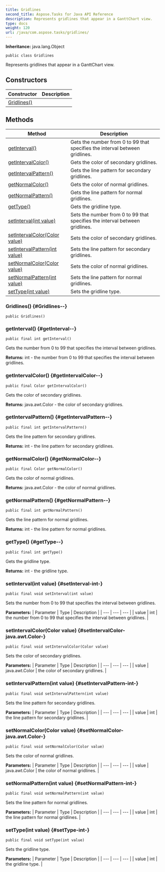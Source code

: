 ```yaml
---
title: Gridlines
second_title: Aspose.Tasks for Java API Reference
description: Represents gridlines that appear in a GanttChart view.
type: docs
weight: 120
url: /java/com.aspose.tasks/gridlines/
---
```


**Inheritance:**
java.lang.Object
```
public class Gridlines
```

Represents gridlines that appear in a GanttChart view.
## Constructors

| Constructor | Description |
| --- | --- |
| [Gridlines()](#Gridlines--) |  |
## Methods

| Method | Description |
| --- | --- |
| [getInterval()](#getInterval--) | Gets the number from 0 to 99 that specifies the interval between gridlines. |
| [getIntervalColor()](#getIntervalColor--) | Gets the color of secondary gridlines. |
| [getIntervalPattern()](#getIntervalPattern--) | Gets the line pattern for secondary gridlines. |
| [getNormalColor()](#getNormalColor--) | Gets the color of normal gridlines. |
| [getNormalPattern()](#getNormalPattern--) | Gets the line pattern for normal gridlines. |
| [getType()](#getType--) | Gets the gridline type. |
| [setInterval(int value)](#setInterval-int-) | Sets the number from 0 to 99 that specifies the interval between gridlines. |
| [setIntervalColor(Color value)](#setIntervalColor-java.awt.Color-) | Sets the color of secondary gridlines. |
| [setIntervalPattern(int value)](#setIntervalPattern-int-) | Sets the line pattern for secondary gridlines. |
| [setNormalColor(Color value)](#setNormalColor-java.awt.Color-) | Sets the color of normal gridlines. |
| [setNormalPattern(int value)](#setNormalPattern-int-) | Sets the line pattern for normal gridlines. |
| [setType(int value)](#setType-int-) | Sets the gridline type. |
### Gridlines() {#Gridlines--}
```
public Gridlines()
```


### getInterval() {#getInterval--}
```
public final int getInterval()
```


Gets the number from 0 to 99 that specifies the interval between gridlines.

**Returns:**
int - the number from 0 to 99 that specifies the interval between gridlines.
### getIntervalColor() {#getIntervalColor--}
```
public final Color getIntervalColor()
```


Gets the color of secondary gridlines.

**Returns:**
java.awt.Color - the color of secondary gridlines.
### getIntervalPattern() {#getIntervalPattern--}
```
public final int getIntervalPattern()
```


Gets the line pattern for secondary gridlines.

**Returns:**
int - the line pattern for secondary gridlines.
### getNormalColor() {#getNormalColor--}
```
public final Color getNormalColor()
```


Gets the color of normal gridlines.

**Returns:**
java.awt.Color - the color of normal gridlines.
### getNormalPattern() {#getNormalPattern--}
```
public final int getNormalPattern()
```


Gets the line pattern for normal gridlines.

**Returns:**
int - the line pattern for normal gridlines.
### getType() {#getType--}
```
public final int getType()
```


Gets the gridline type.

**Returns:**
int - the gridline type.
### setInterval(int value) {#setInterval-int-}
```
public final void setInterval(int value)
```


Sets the number from 0 to 99 that specifies the interval between gridlines.

**Parameters:**
| Parameter | Type | Description |
| --- | --- | --- |
| value | int | the number from 0 to 99 that specifies the interval between gridlines. |

### setIntervalColor(Color value) {#setIntervalColor-java.awt.Color-}
```
public final void setIntervalColor(Color value)
```


Sets the color of secondary gridlines.

**Parameters:**
| Parameter | Type | Description |
| --- | --- | --- |
| value | java.awt.Color | the color of secondary gridlines. |

### setIntervalPattern(int value) {#setIntervalPattern-int-}
```
public final void setIntervalPattern(int value)
```


Sets the line pattern for secondary gridlines.

**Parameters:**
| Parameter | Type | Description |
| --- | --- | --- |
| value | int | the line pattern for secondary gridlines. |

### setNormalColor(Color value) {#setNormalColor-java.awt.Color-}
```
public final void setNormalColor(Color value)
```


Sets the color of normal gridlines.

**Parameters:**
| Parameter | Type | Description |
| --- | --- | --- |
| value | java.awt.Color | the color of normal gridlines. |

### setNormalPattern(int value) {#setNormalPattern-int-}
```
public final void setNormalPattern(int value)
```


Sets the line pattern for normal gridlines.

**Parameters:**
| Parameter | Type | Description |
| --- | --- | --- |
| value | int | the line pattern for normal gridlines. |

### setType(int value) {#setType-int-}
```
public final void setType(int value)
```


Sets the gridline type.

**Parameters:**
| Parameter | Type | Description |
| --- | --- | --- |
| value | int | the gridline type. |

